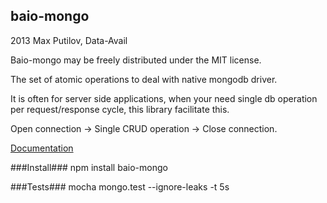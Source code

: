 baio-mongo
----------

2013 Max Putilov, Data-Avail

Baio-mongo may be freely distributed under the MIT license.

The set of atomic operations to deal with native mongodb driver.

It is often for server side applications, when your need single db operation per request/response cycle, this library
facilitate this.

Open connection -> Single CRUD operation -> Close connection.

[Documentation](http://data-avail.github.com/baio-mongo/mongo.html)

###Install###
npm install baio-mongo

###Tests###
mocha mongo.test --ignore-leaks -t 5s
